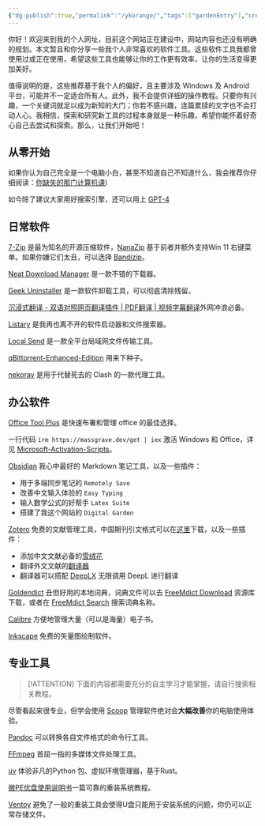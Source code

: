 ```yaml
---
{"dg-publish":true,"permalink":"/ykorange/","tags":["gardenEntry"],"created":"2024-03-31T19:52:27.627+08:00","updated":"2024-04-13T17:19:42.022+08:00"}
---
```


你好！欢迎来到我的个人网址，目前这个网站正在建设中，网站内容也还没有明确的规划。本文暂且和你分享一些我个人非常喜欢的软件工具。这些软件工具我都曾使用过或正在使用，希望这些工具也能够让你的工作更有效率，让你的生活变得更加美好。

值得说明的是，这些推荐基于我个人的偏好，且主要涉及 Windows 及 Android 平台，可能并不一定适合所有人。此外，我不会提供详细的操作教程。只要你有兴趣，一个关键词就足以成为新知的大门；你若不感兴趣，连篇累牍的文字也不会打动人心。我相信，探索和研究新工具的过程本身就是一种乐趣，希望你能怀着好奇心自己去尝试和探索。那么，让我们开始吧！

## 从零开始

如果你认为自己完全是一个电脑小白，甚至不知道自己不知道什么，我会推荐你仔细阅读：[你缺失的那门计算机课](https://www.criwits.top/missing/))

如今除了建议大家用好搜索引擎，还可以用上 [GPT-4](www.coze.com)

## 日常软件

[7-Zip](https://7-zip.org/) 是最为知名的开源压缩软件，[NanaZip](https://github.com/M2Team/NanaZip) 基于前者并额外支持Win 11 右键菜单。如果你嫌它们太丑，可以选择 [Bandizip](https://www.bandisoft.com/bandizip/)。

[Neat Download Manager](https://neatdownloadmanager.com/) 是一款不错的下载器。

[Geek Uninstaller](https://geekuninstaller.com/) 是一款软件卸载工具，可以彻底清除残留。

[沉浸式翻译 - 双语对照网页翻译插件 | PDF翻译 | 视频字幕翻译](https://immersivetranslate.com/)外网冲浪必备。

[Listary](https://www.listary.com/) 是我再也离不开的软件启动器和文件搜索器。

[Local Send](https://localsend.org) 是一款全平台局域网文件传输工具。

[qBittorrent-Enhanced-Edition](https://github.com/c0re100/qBittorrent-Enhanced-Edition) 用来下种子。

[nekoray](https://github.com/MatsuriDayo/nekoray) 是用于代替死去的 Clash 的一款代理工具。

## 办公软件

[Office Tool Plus](https://otp.landian.vip/zh-cn/) 是快速布署和管理 office 的最佳选择。

一行代码 `irm https://massgrave.dev/get | iex` 激活 Windows 和 Office，详见 [Microsoft-Activation-Scripts](https://github.com/massgravel/Microsoft-Activation-Scripts)。

[Obsidian](https://obsidian.md/) 我心中最好的 Markdown 笔记工具，以及一些插件：
- 用于多端同步笔记的 `Remotely Save`
- 改善中文输入体验的 `Easy Typing`
- 输入数学公式的好帮手 `Latex Suite`
- 搭建了我这个网站的 `Digital Garden`

[Zotero](https://www.zotero.org/) 免费的文献管理工具，中国期刊引文格式可以在[这里](https://github.com/redleafnew/Chinese-STD-GB-T-7714-related-csl)下载，以及一些插件：
- 添加中文文献必备的[雪绒花](https://github.com/l0o0/jasminum)
- 翻译外文文献的[翻译器](https://github.com/windingwind/zotero-pdf-translate)
- 翻译器可以搭配 [DeepLX](https://github.com/OwO-Network/DeepLX) 无限调用 DeepL 进行翻译

[Goldendict](https://github.com/goldendict/goldendict) 丑但好用的本地词典，词典文件可以去 [FreeMdict Download](https://downloads.freemdict.com/) 资源库下载，或者在 [FreeMdict Search](https://search.freemdict.com/) 搜索词典名称。

[Calibre](https://calibre-ebook.com/zh_CN) 方便地管理大量（可以是海量）电子书。

[Inkscape](https://inkscape.org/) 免费的矢量图绘制软件。


## 专业工具

> [!ATTENTION]
> 下面的内容都需要充分的自主学习才能掌握，请自行搜索相关教程。

尽管看起来很专业，但学会使用 [Scoop](https://scoop.sh/) 管理软件绝对会**大幅改善**你的电脑使用体验。

[Pandoc](https://pandoc.org/) 可以转换各自文件格式的命令行工具。

[FFmpeg](https://ffmpeg.org/) 首屈一指的多媒体文件处理工具。

[uv](https://github.com/astral-sh/uv) 体验非凡的Python 包、虚拟环境管理器，基于Rust。

[微PE优盘使用说明书](https://www.wepe.com.cn/ubook/)一篇可靠的重装系统教程。

[Ventoy](https://www.ventoy.net/en/index.html) 避免了一般的重装工具会使得U盘只能用于安装系统的问题，你仍可以正常存储文件。

